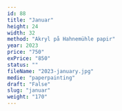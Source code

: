 ```yaml
---
id: 88
title: "Januar"
height: 24
width: 32
method: "Akryl på Hahnemühle papir"
year: 2023
price: "750"
exPrice: "850"
status: ""
fileName: "2023-january.jpg"
medie: "paperpainting"
draft: "False"
slug: "januar"
weight: "170"
---
```

